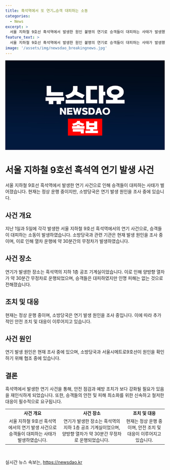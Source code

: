 ```yaml
---
title: 흑석역에서 또 연기…승객 대피하는 소동
categories:
  - News
excerpt: >
  서울 지하철 9호선 흑석역에서 발생한 원인 불명의 연기로 승객들이 대피하는 사태가 발생했다. 지하 1층 공조 기계실에서 연기가 발생한 것으로, 30분간 양방향 열차가 무정차 운행되었으며, 다행히 인명 피해는 없었다. 현재는 정상 운행 중이며, 소방당국은 발생 원인을 조사 중이다. 최근 이와 유사한 사건이 있었던 점도 주목받고 있다.
feature_text: >
  서울 지하철 9호선 흑석역에서 발생한 원인 불명의 연기로 승객들이 대피하는 사태가 발생했다. 지하 1층 공조 기계실에서 연기가 발생한 것으로, 30분간 양방향 열차가 무정차 운행되었으며, 다행히 인명 피해는 없었다. 현재는 정상 운행 중이며, 소방당국은 발생 원인을 조사 중이다. 최근 이와 유사한 사건이 있었던 점도 주목받고 있다.
image: '/assets/img/newsdao_breakingnews.jpg'
---
```


<p><img src="/assets/img/newsdao_breakingnews.jpg" alt="pcversion 속보" /></p>

<h1 data-ke-size="size26">서울 지하철 9호선 흑석역 연기 발생 사건</h1>

<p data-ke-size="size16">서울 지하철 9호선 흑석역에서 발생한 연기 사건으로 인해 승객들이 대피하는 사태가 벌어졌습니다. 현재는 정상 운행 중이지만, 소방당국은 연기 발생 원인을 조사 중에 있습니다.</p>

<h2 data-ke-size="size24">사건 개요</h2>

<p data-ke-size="size16">지난 1일과 5일에 각각 발생한 서울 지하철 9호선 흑석역에서의 연기 사건으로, 승객들이 대피하는 소동이 발생하였습니다. 소방당국과 관련 기관은 현재 발생 원인을 조사 중이며, 이로 인해 열차 운행에 약 30분간의 무정차가 발생하였습니다.</p>

<h2 data-ke-size="size24">사건 장소</h2>

<p data-ke-size="size16">연기가 발생한 장소는 흑석역의 지하 1층 공조 기계실이었습니다. 이로 인해 양방향 열차가 약 30분간 무정차로 운행되었으며, 승객들은 대피하였지만 인명 피해는 없는 것으로 전해졌습니다.</p>

<h2 data-ke-size="size24">조치 및 대응</h2>

<p data-ke-size="size16">현재는 정상 운행 중이며, 소방당국은 연기 발생 원인을 조사 중입니다. 이에 따라 추가적인 안전 조치 및 대응이 이루어지고 있습니다.</p>

<h2 data-ke-size="size24">사건 원인</h2>

<p data-ke-size="size16">연기 발생 원인은 현재 조사 중에 있으며, 소방당국과 서울시메트로9호선이 원인을 확인하기 위해 협조 중에 있습니다.</p>

<h2 data-ke-size="size24">결론</h2>

<p data-ke-size="size16">흑석역에서 발생한 연기 사건을 통해, 안전 점검과 예방 조치가 보다 강화될 필요가 있음을 재인식하게 되었습니다. 또한, 승객들의 안전 및 피해 최소화를 위한 신속하고 철저한 대응이 필수적으로 요구됩니다.</p>

<table>
<tbody>
<tr>
<td style="text-align: center; height: 17px;"><b>사건 개요</b></td>
<td style="text-align: center; height: 17px;"><b>사건 장소</b></td>
<td style="text-align: center; height: 17px;"><b>조치 및 대응</b></td>
</tr>
<tr>
<td style="text-align: center; height: 17px;">서울 지하철 9호선 흑석역에서의 연기 발생 사건으로 승객들이 대피하는 사태가 발생하였습니다.</td>
<td style="text-align: center; height: 17px;">연기가 발생한 장소는 흑석역의 지하 1층 공조 기계실이었으며, 양방향 열차가 약 30분간 무정차로 운행되었습니다.</td>
<td style="text-align: center; height: 17px;">현재는 정상 운행 중이며, 안전 조치 및 대응이 이루어지고 있습니다.</td>
</tr>
</tbody>
</table>

<p data-ke-size="size16">&nbsp;</p>
실시간 뉴스 속보는, <a href="https://newsdao.kr" rel="dofollow">https://newsdao.kr</a>


